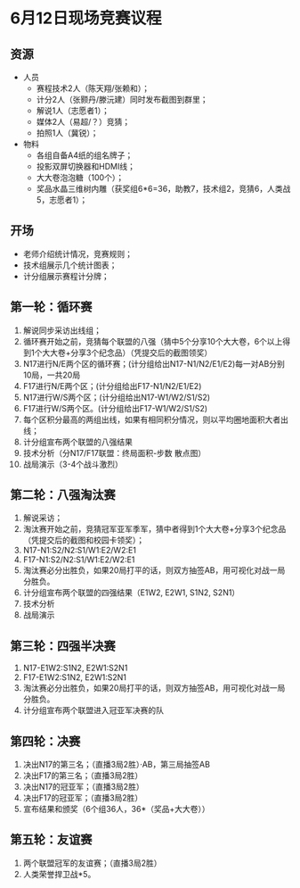 # 6月12日现场竞赛议程

## 资源
- 人员
  - 赛程技术2人（陈天翔/张赖和）；
  - 计分2人（张颢丹/滕沅建）同时发布截图到群里；
  - 解说1人（志愿者1）；
  - 媒体2人（易超/？）竞猜；
  - 拍照1人（冀锐）；
- 物料
  - 各组自备A4纸的组名牌子；
  - 投影双屏切换器和HDMI线；
  - 大大卷泡泡糖（100个）；
  - 奖品水晶三维树内雕（获奖组6*6=36，助教7，技术组2，竞猜6，人类战5，志愿者1）；

## 开场
- 老师介绍统计情况，竞赛规则；
- 技术组展示几个统计图表；
- 计分组展示赛程计分牌；

## 第一轮：循环赛
1. 解说同步采访出线组；
1. 循环赛开始之前，竞猜每个联盟的八强（猜中5个分享10个大大卷，6个以上得到1个大大卷+分享3个纪念品）（凭提交后的截图领奖）
1. N17进行N/E两个区的循环赛；(计分组给出N17-N1/N2/E1/E2)每一对AB分别10局，一共20局
1. F17进行N/E两个区；(计分组给出F17-N1/N2/E1/E2)
1. N17进行W/S两个区；(计分组给出N17-W1/W2/S1/S2)
1. F17进行W/S两个区。(计分组给出F17-W1/W2/S1/S2)
1. 每个区积分最高的两组出线，如果有相同积分情况，则以平均圈地面积大者出线；
1. 计分组宣布两个联盟的八强结果
1. 技术分析（分N17/F17联盟：终局面积-步数 散点图）
1. 战局演示（3-4个战斗激烈）

## 第二轮：八强淘汰赛
1. 解说采访；
1. 淘汰赛开始之前，竞猜冠军亚军季军，猜中者得到1个大大卷+分享3个纪念品（凭提交后的截图和校园卡领奖）；
1. N17-N1:S2/N2:S1/W1:E2/W2:E1
1. F17-N1:S2/N2:S1/W1:E2/W2:E1
1. 淘汰赛必分出胜负，如果20局打平的话，则双方抽签AB，用可视化对战一局分胜负。
1. 计分组宣布两个联盟的四强结果（E1W2, E2W1, S1N2, S2N1）
1. 技术分析
1. 战局演示

## 第三轮：四强半决赛
1. N17-E1W2:S1N2, E2W1:S2N1
1. F17-E1W2:S1N2, E2W1:S2N1
1. 淘汰赛必分出胜负，如果20局打平的话，则双方抽签AB，用可视化对战一局分胜负。
1. 计分组宣布两个联盟进入冠亚军决赛的队

## 第四轮：决赛
1. 决出N17的第三名；（直播3局2胜）·AB，第三局抽签AB
1. 决出F17的第三名；（直播3局2胜）
1. 决出N17的冠亚军；（直播3局2胜）
1. 决出F17的冠亚军；（直播3局2胜）
1. 宣布结果和颁奖（6个组36人，36*（奖品+大大卷））

## 第五轮：友谊赛
1. 两个联盟冠军的友谊赛；（直播3局2胜）
1. 人类荣誉捍卫战*5。
